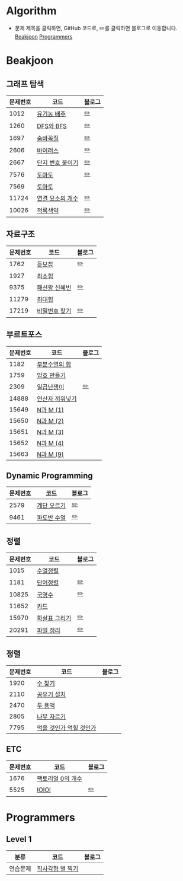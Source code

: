 # Algorithm

- 문제 제목을 클릭하면, GitHub 코드로, ✏️를 클릭하면 블로그로 이동합니다.
[Beakjoon](#beakjoon)
[Programmers](#programmers)


# Beakjoon

## 그래프 탐색
|**문제번호**|**코드**|**블로그**|
|-------|----------------------------------------------------------------------------------|-------------------------------------|
|1012|[유기농 배추](https://github.com/JIWON1923/Algorithm/blob/main/Baekjoon/DFS_BFS/1012_organicCabbage.swift)|[✏️](https://zest1923.tistory.com/83)|
|1260|[DFS와 BFS](https://github.com/JIWON1923/Algorithm/blob/main/Baekjoon/DFS_BFS/dfsAndBfs.swift)|[✏️](https://zest1923.tistory.com/73)|
|1697|[숨바꼭질](https://github.com/JIWON1923/Algorithm/blob/main/Baekjoon/DFS_BFS/1697_숨바꼭질.swift)|[✏️](https://zest1923.tistory.com/91)|
|2606|[바이러스](https://github.com/JIWON1923/Algorithm/blob/main/Baekjoon/DFS_BFS/2606_virus.swift)|[✏️](https://zest1923.tistory.com/76)|
|2667|[단지 번호 붙이기](https://github.com/JIWON1923/Algorithm/blob/main/Baekjoon/DFS_BFS/2667_apartmentComplexNumbering.swift)|[✏️](https://zest1923.tistory.com/77)|
|7576|[토마토](https://github.com/JIWON1923/Algorithm/blob/main/Baekjoon/DFS_BFS/7576_토마토.swift)|[✏️](https://zest1923.tistory.com/93)
|7569|[토마토](https://github.com/JIWON1923/Algorithm/blob/main/Baekjoon/DFS_BFS/7569_토마토.swift)||
|11724|[연결 요소의 개수](https://github.com/JIWON1923/Algorithm/blob/main/Baekjoon/DFS_BFS/11724_connectedComponent.swift)|[✏️](https://zest1923.tistory.com/87)|
|10026|[적록색약](https://github.com/JIWON1923/Algorithm/blob/main/Baekjoon/DFS_BFS/10026_적록색약.swift)|[✏️](https://zest1923.tistory.com/90)|



## 자료구조
|**문제번호**|**코드**|**블로그**|
|-------|----------------------------------------------------------------------------------|-------------------------------------|
|1762|[듣보잡](https://github.com/JIWON1923/Algorithm/blob/main/Baekjoon/dataStructure/1764_neverHeard.swift)|[✏️](https://zest1923.tistory.com/85)|
|1927|[최소힙](https://github.com/JIWON1923/Algorithm/blob/main/Baekjoon/dataStructure/1927_최소힙.swift)||
|9375|[패션왕 신혜빈](https://github.com/JIWON1923/Algorithm/blob/main/Baekjoon/dataStructure/9375_fasionKing.swift)|[✏️](https://zest1923.tistory.com/86)|
|11279|[최대힙](https://github.com/JIWON1923/Algorithm/blob/main/Baekjoon/dataStructure/11279_최대힙.swift)||
|17219|[비밀번호 찾기](https://github.com/JIWON1923/Algorithm/blob/main/Baekjoon/dataStructure/17219_findPassword.swift)|[✏️](https://zest1923.tistory.com/84)|




## 부르트포스
|**문제번호**|**코드**|**블로그**|
|-------|----------------------------------------------------------------------------------|-------------------------------------|
|1182|[부분수열의 합](https://github.com/JIWON1923/Algorithm/blob/main/Baekjoon/bruteForce/1182_sumOfSubsequence.swift)||
|1759|[암호 만들기](https://github.com/JIWON1923/Algorithm/blob/main/Baekjoon/bruteForce/1759_createPassword.swift)|
|2309|[일곱난쟁이](https://github.com/JIWON1923/Algorithm/blob/main/Baekjoon/bruteForce/sevenDwarfs.swift)|[✏️](https://zest1923.tistory.com/71)|
|14888|[연산자 끼워넣기](https://github.com/JIWON1923/Algorithm/blob/main/Baekjoon/bruteForce/14888_연산자_끼워넣기.swift)||
|15649|[N과 M (1)](https://github.com/JIWON1923/Algorithm/blob/main/Baekjoon/bruteForce/15649_n과m_1.swift)||
|15650|[N과 M (2)](https://github.com/JIWON1923/Algorithm/blob/main/Baekjoon/bruteForce/15650_n과m_2.swift)||
|15651|[N과 M (3)](https://github.com/JIWON1923/Algorithm/blob/main/Baekjoon/bruteForce/15651_n과m_3.swift)||
|15652|[N과 M (4)](https://github.com/JIWON1923/Algorithm/blob/main/Baekjoon/bruteForce/15652_n과m_4.swift)||
|15663|[N과 M (9)](https://github.com/JIWON1923/Algorithm/blob/main/Baekjoon/bruteForce/15663_N과M_9.swift)||

## Dynamic Programming
|**문제번호**|**코드**|**블로그**|
|-------|----------------------------------------------------------------------------------|-------------------------------------|
|2579|[계단 오르기](https://github.com/JIWON1923/Algorithm/blob/main/Baekjoon/Dynamic%20Programming/2579_upTheStairs.swift)|[✏️](https://zest1923.tistory.com/88)|
|9461|[파도반 수열](https://github.com/JIWON1923/Algorithm/blob/main/Baekjoon/Dynamic%20Programming/9461_파도반수열.swift)|[✏️](https://zest1923.tistory.com/92)|


## 정렬
|**문제번호**|**코드**|**블로그**|
|-------|----------------------------------------------------------------------------------|-------------------------------------|
|1015|[수열정렬](https://github.com/JIWON1923/Algorithm/blob/main/Baekjoon/sort/1015_수열정렬.swift)||
|1181|[단어정렬](https://github.com/JIWON1923/Algorithm/blob/main/Baekjoon/sort/1181_단어정렬.swift)|[✏️](https://zest1923.tistory.com/99)|
|10825|[국영수](https://github.com/JIWON1923/Algorithm/blob/main/Baekjoon/sort/10825_국영수.swift)|[✏️](https://zest1923.tistory.com/96)|
|11652|[카드](https://github.com/JIWON1923/Algorithm/blob/main/Baekjoon/sort/11652_카드.swift)||
|15970|[화살표 그리기](https://github.com/JIWON1923/Algorithm/blob/main/Baekjoon/sort/15970_화살표그리기.swift)|[✏️](https://zest1923.tistory.com/98)|
|20291|[파일 정리](https://github.com/JIWON1923/Algorithm/blob/main/Baekjoon/sort/20291_파일정리.swift)|[✏️](https://zest1923.tistory.com/97)|


## 정렬
|**문제번호**|**코드**|**블로그**|
|-------|----------------------------------------------------------------------------------|-------------------------------------|
|1920|[수 찾기](https://github.com/JIWON1923/Algorithm/blob/main/Baekjoon/sort/1920_수찾기.swift)||
|2110|[공유기 설치](https://github.com/JIWON1923/Algorithm/blob/main/Baekjoon/sort/2110_공유기설치.swift)||
|2470|[두 용액](https://github.com/JIWON1923/Algorithm/blob/main/Baekjoon/sort/2470_두%20용액.swift)||
|2805|[나무 자르기](https://github.com/JIWON1923/Algorithm/blob/main/Baekjoon/sort/2805_나무자르기.swift)||
|7795|[먹을 것인가 먹힐 것인가](https://github.com/JIWON1923/Algorithm/blob/main/Baekjoon/sort/7795_먹을것인가%20먹힐것인가.swift)||

## ETC
|**문제번호**|**코드**|**블로그**|
|-------|----------------------------------------------------------------------------------|-------------------------------------|
|1676|[팩토리얼 0의 개수](https://github.com/JIWON1923/Algorithm/blob/main/Baekjoon/etc/1676_팩토리얼0의개수.swift)||
|5525|[IOIOI](https://github.com/JIWON1923/Algorithm/blob/main/Baekjoon/etc/5525_IOIOI.swift)|[✏️](https://zest1923.tistory.com/89)|


# Programmers
## Level 1
|**분류**|**코드**|**블로그**|
|-------|----------------------------------------------------------------------------------|-------------------------------------|
|연습문제|[직사각형 별 찍기](https://github.com/JIWON1923/Algorithm/blob/main/Programmers/Level1/직사각형별찍기.swift)||
